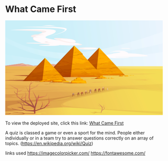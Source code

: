 # What Came First

![What Came First website, displayed on a variety of devices](assets/images/pyramid.jpg)

To view the deployed site, click this link: [What Came First](WEBSITE-LINK)

A quiz is classed a game or even a sport for the mind. People either individually or in a team try to answer questions correctly on an array of topics. (https://en.wikipedia.org/wiki/Quiz)



links used
https://imagecolorpicker.com/
https://fontawesome.com/